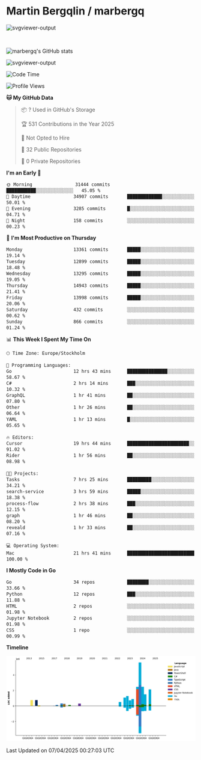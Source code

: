 # Martin Bergqlin / marbergq

![svgviewer-output](https://user-images.githubusercontent.com/2405410/206014777-22d41ecb-c24f-421d-b7d9-bba2cb5bb0de.svg)

<br>

<!--- [![Martin's Week](https://github-readme-stats.vercel.app/api/wakatime?username=marbergq&theme=dark)](https://github.com/anuraghazra/github-readme-stats) -->

![marbergq's GitHub stats](https://github-readme-stats.vercel.app/api?username=marbergq&count_private=true&show_icons=true)

![svgviewer-output](https://wakatime.com/badge/user/3f0a2069-6683-4e19-9a4a-7d21ea815067.svg)

<!--START_SECTION:waka-->
![Code Time](http://img.shields.io/badge/Code%20Time-4%2C983%20hrs%2038%20mins-blue)

![Profile Views](http://img.shields.io/badge/Profile%20Views-0-blue)

**🐱 My GitHub Data** 

> 📦 ? Used in GitHub's Storage 
 > 
> 🏆 531 Contributions in the Year 2025
 > 
> 🚫 Not Opted to Hire
 > 
> 📜 32 Public Repositories 
 > 
> 🔑 0 Private Repositories 
 > 
**I'm an Early 🐤** 

```text
🌞 Morning                31444 commits       ███████████░░░░░░░░░░░░░░   45.05 % 
🌆 Daytime                34907 commits       █████████████░░░░░░░░░░░░   50.01 % 
🌃 Evening                3285 commits        █░░░░░░░░░░░░░░░░░░░░░░░░   04.71 % 
🌙 Night                  158 commits         ░░░░░░░░░░░░░░░░░░░░░░░░░   00.23 % 
```
📅 **I'm Most Productive on Thursday** 

```text
Monday                   13361 commits       █████░░░░░░░░░░░░░░░░░░░░   19.14 % 
Tuesday                  12899 commits       █████░░░░░░░░░░░░░░░░░░░░   18.48 % 
Wednesday                13295 commits       █████░░░░░░░░░░░░░░░░░░░░   19.05 % 
Thursday                 14943 commits       █████░░░░░░░░░░░░░░░░░░░░   21.41 % 
Friday                   13998 commits       █████░░░░░░░░░░░░░░░░░░░░   20.06 % 
Saturday                 432 commits         ░░░░░░░░░░░░░░░░░░░░░░░░░   00.62 % 
Sunday                   866 commits         ░░░░░░░░░░░░░░░░░░░░░░░░░   01.24 % 
```


📊 **This Week I Spent My Time On** 

```text
🕑︎ Time Zone: Europe/Stockholm

💬 Programming Languages: 
Go                       12 hrs 43 mins      ███████████████░░░░░░░░░░   58.67 % 
C#                       2 hrs 14 mins       ███░░░░░░░░░░░░░░░░░░░░░░   10.32 % 
GraphQL                  1 hr 41 mins        ██░░░░░░░░░░░░░░░░░░░░░░░   07.80 % 
Other                    1 hr 26 mins        ██░░░░░░░░░░░░░░░░░░░░░░░   06.64 % 
YAML                     1 hr 13 mins        █░░░░░░░░░░░░░░░░░░░░░░░░   05.65 % 

🔥 Editors: 
Cursor                   19 hrs 44 mins      ███████████████████████░░   91.02 % 
Rider                    1 hr 56 mins        ██░░░░░░░░░░░░░░░░░░░░░░░   08.98 % 

🐱‍💻 Projects: 
Tasks                    7 hrs 25 mins       █████████░░░░░░░░░░░░░░░░   34.21 % 
search-service           3 hrs 59 mins       █████░░░░░░░░░░░░░░░░░░░░   18.38 % 
process-flow             2 hrs 38 mins       ███░░░░░░░░░░░░░░░░░░░░░░   12.15 % 
graph                    1 hr 46 mins        ██░░░░░░░░░░░░░░░░░░░░░░░   08.20 % 
reveald                  1 hr 33 mins        ██░░░░░░░░░░░░░░░░░░░░░░░   07.16 % 

💻 Operating System: 
Mac                      21 hrs 41 mins      █████████████████████████   100.00 % 
```

**I Mostly Code in Go** 

```text
Go                       34 repos            ████████░░░░░░░░░░░░░░░░░   33.66 % 
Python                   12 repos            ███░░░░░░░░░░░░░░░░░░░░░░   11.88 % 
HTML                     2 repos             ░░░░░░░░░░░░░░░░░░░░░░░░░   01.98 % 
Jupyter Notebook         2 repos             ░░░░░░░░░░░░░░░░░░░░░░░░░   01.98 % 
CSS                      1 repo              ░░░░░░░░░░░░░░░░░░░░░░░░░   00.99 % 
```



**Timeline**

![Lines of Code chart](https://raw.githubusercontent.com/marbergq/marbergq/main/assets/bar_graph.png)


 Last Updated on 07/04/2025 00:27:03 UTC
<!--END_SECTION:waka-->
